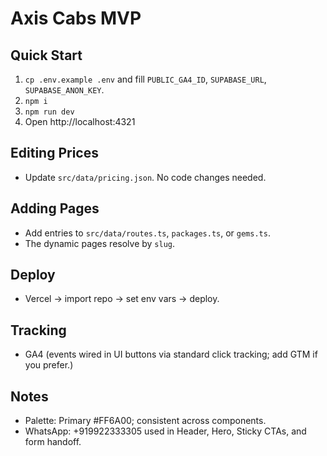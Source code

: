 # Axis Cabs MVP

## Quick Start
1. `cp .env.example .env` and fill `PUBLIC_GA4_ID`, `SUPABASE_URL`, `SUPABASE_ANON_KEY`.
2. `npm i`
3. `npm run dev`
4. Open http://localhost:4321

## Editing Prices
- Update `src/data/pricing.json`. No code changes needed.

## Adding Pages
- Add entries to `src/data/routes.ts`, `packages.ts`, or `gems.ts`.
- The dynamic pages resolve by `slug`.

## Deploy
- Vercel → import repo → set env vars → deploy.

## Tracking
- GA4 (events wired in UI buttons via standard click tracking; add GTM if you prefer.)

## Notes
- Palette: Primary #FF6A00; consistent across components.
- WhatsApp: +919922333305 used in Header, Hero, Sticky CTAs, and form handoff.